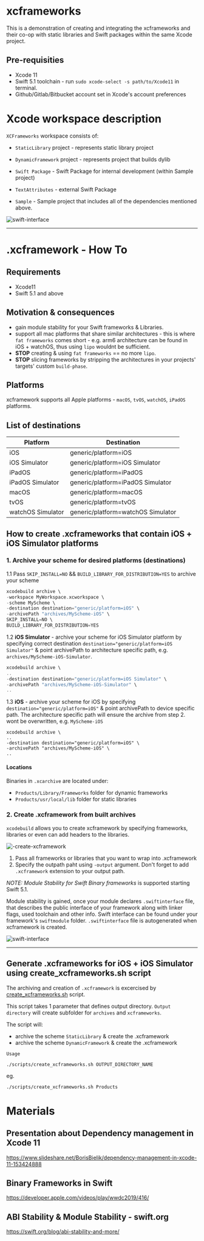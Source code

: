 # xcframeworks
This is a demonstration of creating and integrating the xcframeworks and their co-op with static libraries and Swift packages within the same Xcode project.


## Pre-requisities
- Xcode 11
- Swift 5.1 toolchain - run `sudo xcode-select -s path/to/Xcode11` in terminal.
- Github/Gitlab/Bitbucket account set in Xcode's account preferences

# Xcode workspace description

`XCFrameworks` workspace consists of:
- `StaticLibrary` project - represents static library project
- `DynamicFramework` project - represents project that builds dylib
- `Swift Package` - Swift Package for internal development (within Sample project)
- `TextAttributes` - external Swift Package

- `Sample` - Sample project that includes all of the dependencies mentioned above.

![swift-interface](./res/project.png)

---

# .xcframework - How To

## Requirements
- Xcode11
- Swift 5.1 and above

## Motivation & consequences
- gain module stability for your Swift frameworks & Libraries.
- support all mac platforms that share similar architectures - this is where `fat frameworks` comes short - e.g. arm6 architecture can be found in iOS + watchOS, thus using `lipo` wouldnt be sufficient.
- **STOP** creating & using `fat frameworks` == no more `lipo`.
- **STOP** slicing frameworks by stripping the architectures in your projects' targets' custom `build-phase`.

## Platforms
xcframework supports all Apple platforms - `macOS`, `tvOS`, `watchOS`, `iPadOS` platforms.

## List of destinations
| Platform  |  Destination |
|---|---|
| iOS  | generic/platform=iOS  |
| iOS Simulator  | generic/platform=iOS Simulator |
| iPadOS  | generic/platform=iPadOS |
| iPadOS Simulator  | generic/platform=iPadOS Simulator|
| macOS  | generic/platform=macOS  |
| tvOS  | generic/platform=tvOS  |
| watchOS Simulator | generic/platform=watchOS Simulator |


## How to create .xcframeworks that contain iOS + iOS Simulator platforms

### 1. Archive your scheme for desired platforms (destinations)
1.1 Pass `SKIP_INSTALL=NO` && `BUILD_LIBRARY_FOR_DISTRIBUTION=YES` to archive your scheme

```swift
xcodebuild archive \
-workspace MyWorkspace.xcworkspace \
-scheme MyScheme \
-destination destination="generic/platform=iOS" \
-archivePath "archives/MyScheme-iOS" \
SKIP_INSTALL=NO \
BUILD_LIBRARY_FOR_DISTRIBUTION=YES
```

1.2 **iOS Simulator** - archive your scheme for iOS Simulator platform by specifying correct destination `destination="generic/platform=iOS Simulator"` & point archivePath to architecture specific path, e.g. `archives/MyScheme-iOS-Simulator`.

```swift
xcodebuild archive \
..
-destination destination="generic/platform=iOS Simulator" \
-archivePath "archives/MyScheme-iOS-Simulator" \
..
```

1.3 **iOS** - archive your scheme for iOS by specifying `destination="generic/platform=iOS"` & point archivePath to device specific path. The architecture specific path will ensure the archive from step 2. wont be overwritten, e.g. `MyScheme-iOS`

```
xcodebuild archive \
..
-destination destination="generic/platform=iOS" \
-archivePath "archives/MyScheme-iOS" \
..
```

#### Locations
Binaries in `.xcarchive` are located under:

* `Products/Library/Frameworks` folder for dynamic frameworks
* `Products/usr/local/lib` folder for static libraries

### 2. Create .xcframework from built archives

`xcodebuild` allows you to create xcframework by specifying frameworks, libraries or even can add headers to the libraries.

![-create-xcframework](./res/xcodebuild_create_xc_framework.png)

1. Pass all frameworks or libraries that you want to wrap into .xcframework
2. Specify the outpath paht using `-output` argument. Don't forget to add `.xcframework` extension to your output path.

_NOTE:_
*Module Stability for Swift Binary frameworks* is supported starting Swift 5.1.

Module stability is gained, once your module declares `.swiftinterface` file, that describes the public interface of your framework along with linker flags, used toolchain and other info. Swift interface can be found under your framework's `swiftmodule` folder.
`.swiftinterface` file is autogenerated when xcframework is created.

![swift-interface](./res/swiftinterface.png)

---

## Generate .xcframeworks for iOS + iOS Simulator using create_xcframeworks.sh script
The archiving and creation of `.xcframework` is excercised by [create_xcframeworks.sh](/scripts/create-xcframeworks.sh) script.

This script takes 1 parameter that defines output directory.
`Output directory` will create subfolder for `archives` and `xcframeworks`.

The script will:
- archive the scheme `StaticLibrary` & create the .xcframework
- archive the scheme `DynamicFramework` & create the .xcframework

`Usage`

```
./scripts/create_xcframeworks.sh OUTPUT_DIRECTORY_NAME
```

eg.
```
./scripts/create_xcframeworks.sh Products
```

# Materials

## Presentation about Dependency management in Xcode 11
https://www.slideshare.net/BorisBielik/dependency-management-in-xcode-11-153424888

## Binary Frameworks in Swift
https://developer.apple.com/videos/play/wwdc2019/416/

## ABI Stability & Module Stability - swift.org
https://swift.org/blog/abi-stability-and-more/
